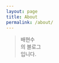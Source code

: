 ```yaml
---
layout: page
title: About
permalink: /about/
---
```


<!-- <amp-img width="600" height="300" layout="responsive" src="http://lorempixel.com/600/300/sports"></amp-img> -->

> 배현수  
> 의 블로그  
> 입니다.  